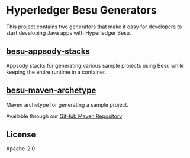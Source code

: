 # Hyperledger Besu Generators

This project contains two generators that make it easy for developers to start developing Java apps with Hyperledger Besu.

## [besu-appsody-stacks](besu-appsody-stacks)

Appsody stacks for generating various sample projects using Besu while keeping the entire runtime in a container.

## [besu-maven-archetype](besu-maven-archetype)

Maven archetype for generating a sample project.

Available through our [GitHub Maven Repository](https://github.com/freight-trust/HyperledgerBesuGenerators/packages/388034)

## License

Apache-2.0
